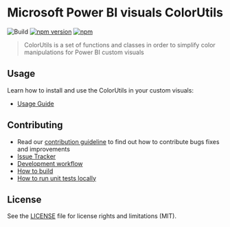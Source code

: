 # Microsoft Power BI visuals ColorUtils
![Build](https://github.com/microsoft/powerbi-visuals-utils-colorutils/workflows/build/badge.svg) [![npm version](https://img.shields.io/npm/v/powerbi-visuals-utils-colorutils.svg)](https://www.npmjs.com/package/powerbi-visuals-utils-colorutils) [![npm](https://img.shields.io/npm/dm/powerbi-visuals-utils-colorutils.svg)](https://www.npmjs.com/package/powerbi-visuals-utils-colorutils)

> ColorUtils is a set of functions and classes in order to simplify color manipulations for Power BI custom visuals

## Usage
Learn how to install and use the ColorUtils in your custom visuals:
* [Usage Guide](https://docs.microsoft.com/en-us/power-bi/developer/visuals/utils-color)

## Contributing
* Read our [contribution guideline](./CONTRIBUTING.md) to find out how to contribute bugs fixes and improvements
* [Issue Tracker](https://github.com/Microsoft/powerbi-visuals-utils-colorutils/issues)
* [Development workflow](./docs/dev/development-workflow.md)
* [How to build](./docs/dev/development-workflow.md#how-to-build)
* [How to run unit tests locally](./docs/dev/development-workflow.md#how-to-run-unit-tests-locally)

## License
See the [LICENSE](./LICENSE) file for license rights and limitations (MIT).
